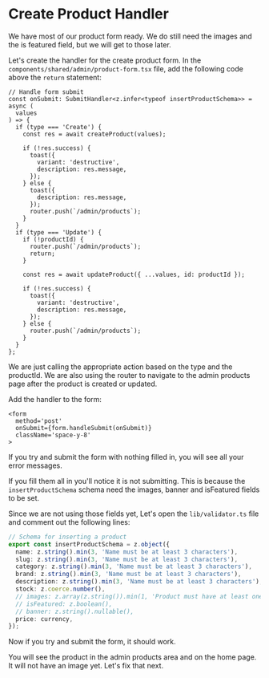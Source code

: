 # Create Product Handler

We have most of our product form ready. We do still need the images and the is featured field, but we will get to those later.

Let's create the handler for the create product form. In the `components/shared/admin/product-form.tsx` file, add the following code above the `return` statement:

```tsx
// Handle form submit
const onSubmit: SubmitHandler<z.infer<typeof insertProductSchema>> = async (
  values
) => {
  if (type === 'Create') {
    const res = await createProduct(values);

    if (!res.success) {
      toast({
        variant: 'destructive',
        description: res.message,
      });
    } else {
      toast({
        description: res.message,
      });
      router.push(`/admin/products`);
    }
  }
  if (type === 'Update') {
    if (!productId) {
      router.push(`/admin/products`);
      return;
    }

    const res = await updateProduct({ ...values, id: productId });

    if (!res.success) {
      toast({
        variant: 'destructive',
        description: res.message,
      });
    } else {
      router.push(`/admin/products`);
    }
  }
};
```

We are just calling the appropriate action based on the type and the productId. We are also using the router to navigate to the admin products page after the product is created or updated.

Add the handler to the form:

```tsx
<form
  method='post'
  onSubmit={form.handleSubmit(onSubmit)}
  className='space-y-8'
>
```

If you try and submit the form with nothing filled in, you will see all your error messages.

If you fill them all in you'll notice it is not submitting. This is because the `insertProductSchema` schema need the images, banner and isFeatured fields to be set.

Since we are not using those fields yet, Let's open the `lib/validator.ts` file and comment out the following lines:

```ts
// Schema for inserting a product
export const insertProductSchema = z.object({
  name: z.string().min(3, 'Name must be at least 3 characters'),
  slug: z.string().min(3, 'Name must be at least 3 characters'),
  category: z.string().min(3, 'Name must be at least 3 characters'),
  brand: z.string().min(3, 'Name must be at least 3 characters'),
  description: z.string().min(3, 'Name must be at least 3 characters'),
  stock: z.coerce.number(),
  // images: z.array(z.string()).min(1, 'Product must have at least one image'),
  // isFeatured: z.boolean(),
  // banner: z.string().nullable(),
  price: currency,
});
```

Now if you try and submit the form, it should work.

You will see the product in the admin products area and on the home page. It will not have an image yet. Let's fix that next.
